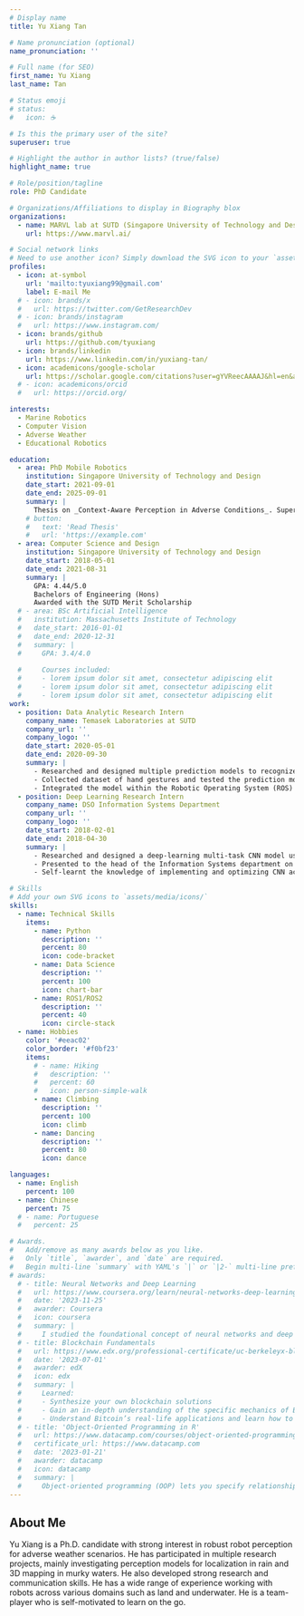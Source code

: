```yaml
---
# Display name
title: Yu Xiang Tan

# Name pronunciation (optional)
name_pronunciation: ''

# Full name (for SEO)
first_name: Yu Xiang
last_name: Tan

# Status emoji
# status:
#   icon: ☕️

# Is this the primary user of the site?
superuser: true

# Highlight the author in author lists? (true/false)
highlight_name: true

# Role/position/tagline
role: PhD Candidate

# Organizations/Affiliations to display in Biography blox
organizations:
  - name: MARVL lab at SUTD (Singapore University of Technology and Design)
    url: https://www.marvl.ai/

# Social network links
# Need to use another icon? Simply download the SVG icon to your `assets/media/icons/` folder.
profiles:
  - icon: at-symbol
    url: 'mailto:tyuxiang99@gmail.com'
    label: E-mail Me
  # - icon: brands/x
  #   url: https://twitter.com/GetResearchDev
  # - icon: brands/instagram
  #   url: https://www.instagram.com/
  - icon: brands/github
    url: https://github.com/tyuxiang
  - icon: brands/linkedin
    url: https://www.linkedin.com/in/yuxiang-tan/
  - icon: academicons/google-scholar
    url: https://scholar.google.com/citations?user=gYVReecAAAAJ&hl=en&authuser=1
  # - icon: academicons/orcid
  #   url: https://orcid.org/

interests:
  - Marine Robotics
  - Computer Vision
  - Adverse Weather
  - Educational Robotics

education:
  - area: PhD Mobile Robotics
    institution: Singapore University of Technology and Design
    date_start: 2021-09-01
    date_end: 2025-09-01
    summary: |
      Thesis on _Context-Aware Perception in Adverse Conditions_. Supervised by [Prof Malika Meghjani](https://www.malikameghjani.com/). Presented papers at 4 IEEE conferences with the contributions being published in 6 IEEE proceedings. Awarded with the President's Graduate Fellowship
    # button:
    #   text: 'Read Thesis'
    #   url: 'https://example.com'
  - area: Computer Science and Design
    institution: Singapore University of Technology and Design
    date_start: 2018-05-01
    date_end: 2021-08-31
    summary: |
      GPA: 4.44/5.0
      Bachelors of Engineering (Hons)
      Awarded with the SUTD Merit Scholarship
  # - area: BSc Artificial Intelligence
  #   institution: Massachusetts Institute of Technology
  #   date_start: 2016-01-01
  #   date_end: 2020-12-31
  #   summary: |
  #     GPA: 3.4/4.0
      
  #     Courses included:
  #     - lorem ipsum dolor sit amet, consectetur adipiscing elit
  #     - lorem ipsum dolor sit amet, consectetur adipiscing elit
  #     - lorem ipsum dolor sit amet, consectetur adipiscing elit
work:
  - position: Data Analytic Research Intern
    company_name: Temasek Laboratories at SUTD
    company_url: ''
    company_logo: ''
    date_start: 2020-05-01
    date_end: 2020-09-30
    summary: |
      - Researched and designed multiple prediction models to recognize hand gestures using data from Inertial Measurement Unit
      - Collected dataset of hand gestures and tested the prediction models on the dataset using pandas and scikit-learn packages
      - Integrated the model within the Robotic Operating System (ROS) framework to be used in robots
  - position: Deep Learning Research Intern
    company_name: DSO Information Systems Department
    company_url: ''
    company_logo: ''
    date_start: 2018-02-01
    date_end: 2018-04-30
    summary: |
      - Researched and designed a deep-learning multi-task CNN model using Pytorch for attribute prediction to assist in person re-identification across non-overlapping cameras
      - Presented to the head of the Information Systems department on the findings and applicability of such model in their overall project
      - Self-learnt the knowledge of implementing and optimizing CNN across multiple deep-learning frameworks within 2 months of the internship

# Skills
# Add your own SVG icons to `assets/media/icons/`
skills:
  - name: Technical Skills
    items:
      - name: Python
        description: ''
        percent: 80
        icon: code-bracket
      - name: Data Science
        description: ''
        percent: 100
        icon: chart-bar
      - name: ROS1/ROS2
        description: ''
        percent: 40
        icon: circle-stack
  - name: Hobbies
    color: '#eeac02'
    color_border: '#f0bf23'
    items:
      # - name: Hiking
      #   description: ''
      #   percent: 60
      #   icon: person-simple-walk
      - name: Climbing
        description: ''
        percent: 100
        icon: climb
      - name: Dancing
        description: ''
        percent: 80
        icon: dance

languages:
  - name: English
    percent: 100
  - name: Chinese
    percent: 75
  # - name: Portuguese
  #   percent: 25

# Awards.
#   Add/remove as many awards below as you like.
#   Only `title`, `awarder`, and `date` are required.
#   Begin multi-line `summary` with YAML's `|` or `|2-` multi-line prefix and indent 2 spaces below.
# awards:
  # - title: Neural Networks and Deep Learning
  #   url: https://www.coursera.org/learn/neural-networks-deep-learning
  #   date: '2023-11-25'
  #   awarder: Coursera
  #   icon: coursera
  #   summary: |
  #     I studied the foundational concept of neural networks and deep learning. By the end, I was familiar with the significant technological trends driving the rise of deep learning; build, train, and apply fully connected deep neural networks; implement efficient (vectorized) neural networks; identify key parameters in a neural network’s architecture; and apply deep learning to your own applications.
  # - title: Blockchain Fundamentals
  #   url: https://www.edx.org/professional-certificate/uc-berkeleyx-blockchain-fundamentals
  #   date: '2023-07-01'
  #   awarder: edX
  #   icon: edx
  #   summary: |
  #     Learned:
  #     - Synthesize your own blockchain solutions
  #     - Gain an in-depth understanding of the specific mechanics of Bitcoin
  #     - Understand Bitcoin’s real-life applications and learn how to attack and destroy Bitcoin, Ethereum, smart contracts and Dapps, and alternatives to Bitcoin’s Proof-of-Work consensus algorithm
  # - title: 'Object-Oriented Programming in R'
  #   url: https://www.datacamp.com/courses/object-oriented-programming-with-s3-and-r6-in-r
  #   certificate_url: https://www.datacamp.com
  #   date: '2023-01-21'
  #   awarder: datacamp
  #   icon: datacamp
  #   summary: |
  #     Object-oriented programming (OOP) lets you specify relationships between functions and the objects that they can act on, helping you manage complexity in your code. This is an intermediate level course, providing an introduction to OOP, using the S3 and R6 systems. S3 is a great day-to-day R programming tool that simplifies some of the functions that you write. R6 is especially useful for industry-specific analyses, working with web APIs, and building GUIs.
---
```


## About Me

Yu Xiang is a Ph.D. candidate with strong interest in robust robot perception for adverse weather scenarios. He has participated in multiple research projects, mainly investigating perception models for localization in rain and 3D mapping in murky waters. He also developed strong research and communication skills. He has a wide range of experience working with robots across various domains such as land and underwater. He is a team-player who is self-motivated to learn on the go.
